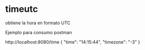 # timeutc
obtiene la hora en formato UTC

Ejemplo para consumo postman

http://localhost:8080/time
{
    "time": "14:15:44",
    "timezone": "-3"
}
